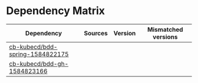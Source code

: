 # Dependency Matrix

Dependency | Sources | Version | Mismatched versions
---------- | ------- | ------- | -------------------
[cb-kubecd/bdd-spring-1584822175](https://github.com/cb-kubecd/bdd-spring-1584822175.git) |  | []() | 
[cb-kubecd/bdd-gh-1584823166](https://github.com/cb-kubecd/bdd-gh-1584823166.git) |  | []() | 
